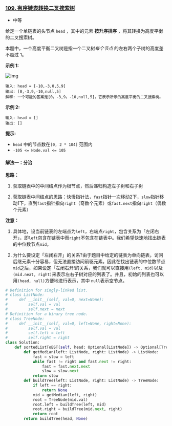 ### [109. 有序链表转换二叉搜索树](https://leetcode.cn/problems/convert-sorted-list-to-binary-search-tree/)

- 中等

给定一个单链表的头节点  `head` ，其中的元素 **按升序排序** ，将其转换为高度平衡的二叉搜索树。

本题中，一个高度平衡二叉树是指一个二叉树*每个节点* 的左右两个子树的高度差不超过 1。

**示例 1:**

 ![img](https://assets.leetcode.com/uploads/2020/08/17/linked.jpg)

```
输入: head = [-10,-3,0,5,9]
输出: [0,-3,9,-10,null,5]
解释: 一个可能的答案是[0，-3,9，-10,null,5]，它表示所示的高度平衡的二叉搜索树。
```

**示例 2:**

```
输入: head = []
输出: []
```

**提示:**

- `head` 中的节点数在`[0, 2 * 104]` 范围内
- `-105 <= Node.val <= 105`

#### 解法一：分治

**思路：**

1. 获取链表中的中间结点作为根节点，然后递归构造左子树和右子树

2. 获取链表中间结点的思路：快慢指针法，`fast`指针一次移动2下，`slow`指针移动1下，直到`fast`指针指向`right`（奇数个元素）或`fast.next`指向`right`（偶数个元素）

**注意：**

1. 具体地，设当前链表的左端点为`left`，右端点`right`，包含关系为「左闭右开」，即`left`包含在链表中而`right`不包含在链表中。我们希望快速地找出链表的中位数节点`mid`。

2. 为什么要设定「左闭右开」的关系?由于题目中给定的链表为单向链表，访问后继元素十分容易，但无法直接访问前驱元素。因此在找出链表的中位数节点`mid`之后，如果设定「左闭右开!的关系，我们就可以直接用`(left, mid)`以及`(mid.neat, right)`来表示左右子树对应的列表了。并且，初始的列表也可以用`(head, null)`方便地进行表示，其中 `null`表示空节点。

   

```python
# Definition for singly-linked list.
# class ListNode:
#     def __init__(self, val=0, next=None):
#         self.val = val
#         self.next = next
# Definition for a binary tree node.
# class TreeNode:
#     def __init__(self, val=0, left=None, right=None):
#         self.val = val
#         self.left = left
#         self.right = right
class Solution:
    def sortedListToBST(self, head: Optional[ListNode]) -> Optional[TreeNode]:
        def getMedian(left: ListNode, right: ListNode) -> ListNode:
            fast = slow = left
            while fast != right and fast.next != right:
                fast = fast.next.next
                slow = slow.next
            return slow
        def buildTree(left: ListNode, right: ListNode) -> TreeNode:
            if left == right:
                return None
            mid = getMedian(left, right)
            root = TreeNode(mid.val)
            root.left = buildTree(left, mid)
            root.right = buildTree(mid.next, right)
            return root
        return buildTree(head, None)
```


